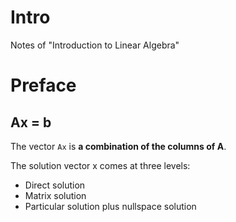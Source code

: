 # Intro
Notes of "Introduction to Linear Algebra"

# Preface
## Ax = b
The vector `Ax` is **a combination of the columns of A**.

The solution vector x comes at three levels:
* Direct solution
* Matrix solution
* Particular solution plus nullspace solution

